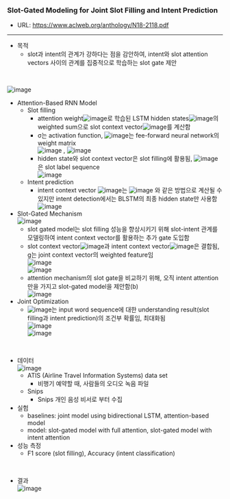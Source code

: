 <h3>Slot-Gated Modeling for Joint Slot Filling and Intent Prediction</h3>

 - URL: https://www.aclweb.org/anthology/N18-2118.pdf   

--------------
 - 목적
   - slot과 intent의 관계가 강하다는 점을 감안하여, intent와 slot attention vectors 사이의 관계를 집중적으로 학습하는 slot gate 제안

<br>

![image](https://user-images.githubusercontent.com/54783292/102040437-2371ee00-3e10-11eb-9ae4-417eb6c7eab7.png)
 - Attention-Based RNN Model
   - Slot filling
     - attention weight![image](https://user-images.githubusercontent.com/54783292/102040451-3258a080-3e10-11eb-90d4-e2c9a4cb6606.png)로 학습된 LSTM hidden states![image](https://user-images.githubusercontent.com/54783292/102040485-400e2600-3e10-11eb-877b-e8d821e14fb6.png)의 weighted sum으로 slot context vector![image](https://user-images.githubusercontent.com/54783292/102040498-4e5c4200-3e10-11eb-9fdd-66123ec23679.png)를 계산함
     - σ는 activation function, ![image](https://user-images.githubusercontent.com/54783292/102040510-5ae09a80-3e10-11eb-8797-e3bb39c2b0de.png)는 fee-forward neural network의 weight matrix   
![image](https://user-images.githubusercontent.com/54783292/102040538-6d5ad400-3e10-11eb-8db3-96560738020c.png)   ,  ![image](https://user-images.githubusercontent.com/54783292/102040552-76e43c00-3e10-11eb-94c8-706c47eade79.png)
     - hidden state와 slot context vector은 slot filling에 활용됨, ![image](https://user-images.githubusercontent.com/54783292/102040587-91b6b080-3e10-11eb-9f22-b3789d53fe84.png)은 slot label sequence   
![image](https://user-images.githubusercontent.com/54783292/102040595-9c714580-3e10-11eb-919d-dde71f54a831.png)
   - Intent prediction
     - intent context vector ![image](https://user-images.githubusercontent.com/54783292/102040606-a72bda80-3e10-11eb-81ec-51e5d4d0e897.png)는 ![image](https://user-images.githubusercontent.com/54783292/102040641-b1e66f80-3e10-11eb-9fa9-f45879db25c0.png)
와 같은 방법으로 계산될 수 있지만 intent detection에서는 BLSTM의 최종 hidden state만 사용함   
![image](https://user-images.githubusercontent.com/54783292/102040664-c9255d00-3e10-11eb-9d68-4c36692d8bfd.png)
 - Slot-Gated Mechanism   
![image](https://user-images.githubusercontent.com/54783292/102040704-dcd0c380-3e10-11eb-91cc-23f30575916b.png)
   - slot gated model는 slot filling 성능을 향상시키기 위해 slot-intent 관계를 모델링하여 intent context vector를 활용하는 추가 gate 도입함
   - slot context vector![image](https://user-images.githubusercontent.com/54783292/102040714-e5c19500-3e10-11eb-872b-c9434059f5e1.png)과 intent context vector![image](https://user-images.githubusercontent.com/54783292/102040732-f40fb100-3e10-11eb-8757-911394221edb.png)은 결합됨, g는 joint context vector의 weighted feature임      
![image](https://user-images.githubusercontent.com/54783292/102040747-025dcd00-3e11-11eb-8c11-302ae2d601b8.png)   
![image](https://user-images.githubusercontent.com/54783292/102040769-11dd1600-3e11-11eb-8e5b-d628aa23d21c.png)   
   - attention mechanism의 slot gate을 비교하기 위해, 오직 intent attention만을 가지고 slot-gated model을 제안함(b)   
![image](https://user-images.githubusercontent.com/54783292/102040784-23beb900-3e11-11eb-80fe-7a017db74d7d.png)   
 - Joint Optimization
   - ![image](https://user-images.githubusercontent.com/54783292/102040796-2c16f400-3e11-11eb-8406-7c5200b4f6c5.png)는 input word sequence에 대한 understanding result(slot filling과 intent prediction)의 조건부 확률임, 최대화됨   
![image](https://user-images.githubusercontent.com/54783292/102040809-36d18900-3e11-11eb-8d15-109073777ba9.png)   
![image](https://user-images.githubusercontent.com/54783292/102040823-3e912d80-3e11-11eb-9ea4-5488a413e8b5.png)

<br>

 - 데이터   
![image](https://user-images.githubusercontent.com/54783292/102040832-4650d200-3e11-11eb-9010-8d63cb813d21.png)   
   - ATIS (Airline Travel Information Systems) data set
     - 비행기 예약할 때, 사람들의 오디오 녹음 파일
   - Snips
     - Snips 개인 음성 비서로 부터 수집
 - 실험
   - baselines: joint model using bidirectional LSTM, attention-based model
   - model: slot-gated model with full attention, slot-gated model with intent attention
 - 성능 측정
   - F1 score (slot filling), Accuracy (intent classification)

<br>
   
 - 결과   
![image](https://user-images.githubusercontent.com/54783292/102040850-4ea90d00-3e11-11eb-9981-a37fb2625d01.png)
